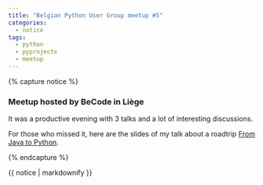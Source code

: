 ```yaml
---
title: "Belgian Python User Group meetup #5"
categories:
  - notice
tags:
  - python
  - pyprojectx
  - meetup
---
```


{% capture notice %}
### Meetup hosted by BeCode in Liège
It was a productive evening with 3 talks and a lot of interesting discussions.

For those who missed it, here are the slides of my talk about
a roadtrip [From Java to Python](https://www.slideshare.net/ivohoubrechts1/the-story-of-migrating-from-java-to-python).

{% endcapture %}

<div class="notice--info">
  {{ notice | markdownify }}
</div>
